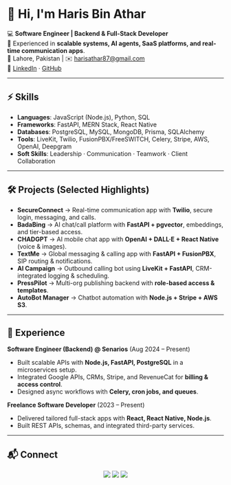 # 👋 Hi, I'm Haris Bin Athar  

💻 **Software Engineer | Backend & Full-Stack Developer**  
🚀 Experienced in **scalable systems, AI agents, SaaS platforms, and real-time communication apps**.  
📍 Lahore, Pakistan | ✉️ [harisathar87@gmail.com](mailto:harisathar87@gmail.com)  
🔗 [LinkedIn](https://www.linkedin.com/in/haris-athar-5b0000242) · [GitHub](https://github.com/HarisAthar)  

---

## ⚡ Skills
- **Languages**: JavaScript (Node.js), Python, SQL  
- **Frameworks**: FastAPI, MERN Stack, React Native  
- **Databases**: PostgreSQL, MySQL, MongoDB, Prisma, SQLAlchemy  
- **Tools**: LiveKit, Twilio, FusionPBX/FreeSWITCH, Celery, Stripe, AWS, OpenAI, Deepgram  
- **Soft Skills**: Leadership · Communication · Teamwork · Client Collaboration  

---

## 🛠 Projects (Selected Highlights)
- **SecureConnect** → Real-time communication app with **Twilio**, secure login, messaging, and calls.  
- **BadaBing** → AI chat/call platform with **FastAPI + pgvector**, embeddings, and tier-based access.  
- **CHADGPT** → AI mobile chat app with **OpenAI + DALL·E + React Native** (voice & images).  
- **TextMe** → Global messaging & calling app with **FastAPI + FusionPBX**, SIP routing & notifications.  
- **AI Campaign** → Outbound calling bot using **LiveKit + FastAPI**, CRM-integrated logging & scheduling.  
- **PressPilot** → Multi-org publishing backend with **role-based access & templates**.  
- **AutoBot Manager** → Chatbot automation with **Node.js + Stripe + AWS S3**.  

---

## 💼 Experience
**Software Engineer (Backend) @ Senarios** (Aug 2024 – Present)  
- Built scalable APIs with **Node.js, FastAPI, PostgreSQL** in a microservices setup.  
- Integrated Google APIs, CRMs, Stripe, and RevenueCat for **billing & access control**.  
- Designed async workflows with **Celery, cron jobs, and queues**.  

**Freelance Software Developer** (2023 – Present)  
- Delivered tailored full-stack apps with **React, React Native, Node.js**.  
- Built REST APIs, schemas, and integrated third-party services.  

---

## 📬 Connect
<p align="center">
  <a href="https://www.linkedin.com/in/haris-athar-5b0000242"><img src="https://img.shields.io/badge/LinkedIn-0077B5?style=flat&logo=linkedin&logoColor=white"/></a>
  <a href="mailto:harisathar87@gmail.com"><img src="https://img.shields.io/badge/Email-D14836?style=flat&logo=gmail&logoColor=white"/></a>
  <a href="https://github.com/HarisAthar"><img src="https://img.shields.io/badge/GitHub-100000?style=flat&logo=github&logoColor=white"/></a>
</p>
